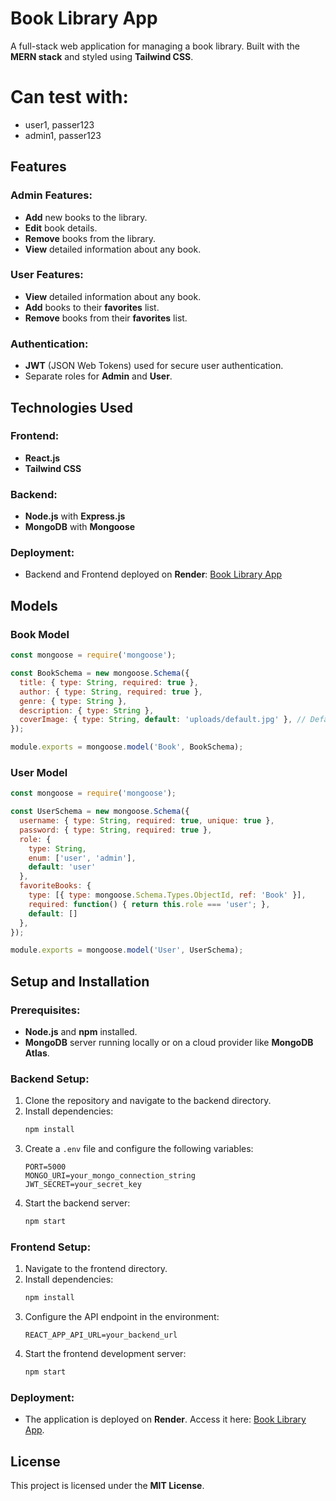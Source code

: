 
# Book Library App

A full-stack web application for managing a book library. Built with the **MERN stack** and styled using **Tailwind CSS**.
# Can test with:
- user1, passer123
- admin1, passer123

## Features

### Admin Features:
- **Add** new books to the library.
- **Edit** book details.
- **Remove** books from the library.
- **View** detailed information about any book.

### User Features:
- **View** detailed information about any book.
- **Add** books to their **favorites** list.
- **Remove** books from their **favorites** list.

### Authentication:
- **JWT** (JSON Web Tokens) used for secure user authentication.
- Separate roles for **Admin** and **User**.

## Technologies Used

### Frontend:
- **React.js**
- **Tailwind CSS**

### Backend:
- **Node.js** with **Express.js**
- **MongoDB** with **Mongoose**

### Deployment:
- Backend and Frontend deployed on **Render**: [Book Library App](https://book-library-test-app.onrender.com)

## Models

### Book Model
```javascript
const mongoose = require('mongoose');

const BookSchema = new mongoose.Schema({
  title: { type: String, required: true },
  author: { type: String, required: true },
  genre: { type: String },
  description: { type: String },
  coverImage: { type: String, default: 'uploads/default.jpg' }, // Default cover image
});

module.exports = mongoose.model('Book', BookSchema);
```

### User Model
```javascript
const mongoose = require('mongoose');

const UserSchema = new mongoose.Schema({
  username: { type: String, required: true, unique: true },
  password: { type: String, required: true },
  role: { 
    type: String, 
    enum: ['user', 'admin'], 
    default: 'user' 
  },
  favoriteBooks: {
    type: [{ type: mongoose.Schema.Types.ObjectId, ref: 'Book' }],
    required: function() { return this.role === 'user'; },
    default: []
  },
});

module.exports = mongoose.model('User', UserSchema);
```

## Setup and Installation

### Prerequisites:
- **Node.js** and **npm** installed.
- **MongoDB** server running locally or on a cloud provider like **MongoDB Atlas**.

### Backend Setup:
1. Clone the repository and navigate to the backend directory.
2. Install dependencies:
   ```bash
   npm install
   ```
3. Create a `.env` file and configure the following variables:
   ```env
   PORT=5000
   MONGO_URI=your_mongo_connection_string
   JWT_SECRET=your_secret_key
   ```
4. Start the backend server:
   ```bash
   npm start
   ```

### Frontend Setup:
1. Navigate to the frontend directory.
2. Install dependencies:
   ```bash
   npm install
   ```
3. Configure the API endpoint in the environment:
   ```env
   REACT_APP_API_URL=your_backend_url
   ```
4. Start the frontend development server:
   ```bash
   npm start
   ```

### Deployment:
- The application is deployed on **Render**. Access it here: [Book Library App](https://book-library-test-app.onrender.com).

## License
This project is licensed under the **MIT License**.
